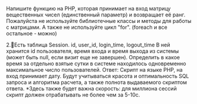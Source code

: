 Напишите функцию на PHP, которая принимает на вход матрицу вещественных чисел (единственный параметр) и возвращает её ранг. Пожалуйста не используйте библиотечные классы и методы для работы с матрицами. А также не используйте цикл "for".
(foreach и все остальное - можно)

2.🔸Есть таблица Session. 
id, user_id, login_time, logout_time
В ней хранится id пользователя, время входа и время выхода из системы (может быть null, если визит еще не завершен). 
Определить в какое время за отдельно взятые сутки в системе находилось одновременно максимальное число пользователей. 
Ответ: Скрипт на языке PHP, на вход принимает дату. Будут учитываться красота и оптимальность  SQL запроса и алгоритма расчета, а также полнота выдаваемого скриптом ответа.
*Здесь также будет важна скорость: для миллиона сессий скрипт должен отрабатывать не более чем за 5-10с.

